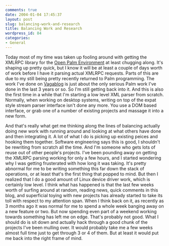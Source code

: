 ```yaml
---
comments: true
date: 2004-01-04 17:45:37
layout: post
slug: balancing-work-and-research
title: Balancing Work and Research
wordpress_id: 84
categories:
- General
---
```


Today most of my time was taken up fooling around with getting the XMLRPC library for the [Open Palm Environment](http://openpalmenv.sourceforge.net/) at least chugging along. It's shaping up pretty quick, but I know it will be at least a couple of days worth of work before I have it parsing actual XMLRPC requests. Parts of this are due to my still being pretty recently returned to Palm programming. The work I've done on [Vagablog](http://www.bitsplitter.net/vagablog/) is just about the only serious Palm work I've done in the last 3 years or so. So I'm still getting back into it. And this is also the first time in a while that I'm starting a low level XML parser from scratch. Normally, when working on desktop systems, writing on top of the expat style stream parser interface isn't done any more. You use a DOM based interface, or grab one of a number of existing projects and massage it into a new form.

And that's really what get me thinking along the lines of balancing actually doing new work with running around and looking at what others have done and then integrating it. A lot of what I do is picking up existing peices and hooking them together. Software engineering says this is good, I shouldn't be rewriting from scratch all the time. And I'm someone who gets lots of reuse out of other people's projects. I've been pounding away on getting the XMLRPC parsing working for only a few hours, and I  started wondering why I was getting frusterated with how long it was taking. It's pretty abnormal for me to be writing something this far down the stack of operations, or at least that's the first thing that popped to mind. But then I realized that I do a good amount of Linux device driver work, which is certainly low level. I think what has happened is that the last few weeks worth of surfing around at random, reading news, quick comments in this blog, and superficial toying with new projects has already started to take its toll with respect to my attention span. When I think back on it, as recently as 3 months ago it was normal for me to spend a whole week banging away on a new feature or two. But now spending even part of a weekend working towards something has left me on edge. That's probably not good. What I should do is sit down and actually hack through a good chunk of the projects I've been mulling over. It would probably take me a few weeks almost full time just to get through 3 or 4 of them. But at least it would put me back into the right frame of mind.
